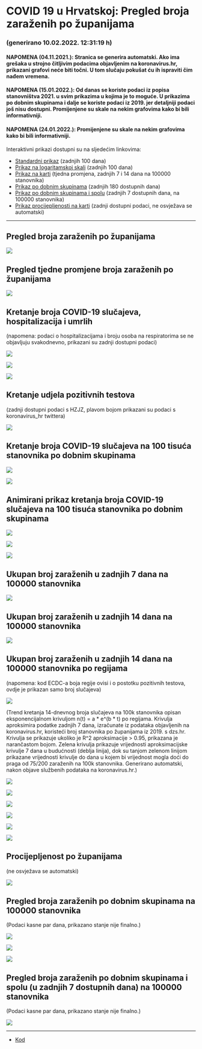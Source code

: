 # COVID 19 u Hrvatskoj: Pregled broja zaraženih po županijama

### (generirano 10.02.2022. 12:31:19 h)

#### NAPOMENA (04.11.2021.): Stranica se generira automatski. Ako ima grešaka u strojno čitljivim podacima objavljenim na koronavirus.hr, prikazani grafovi neće biti točni. U tom slučaju pokušat ću ih ispraviti čim nađem vremena.

#### NAPOMENA (15.01.2022.): Od danas se koriste podaci iz popisa stanovništva 2021. u svim prikazima u kojima je to moguće. U prikazima po dobnim skupinama i dalje se koriste podaci iz 2019. jer detaljniji podaci još nisu dostupni. Promijenjene su skale na nekim grafovima kako bi bili informativniji.

#### NAPOMENA (24.01.2022.): Promijenjene su skale na nekim grafovima kako bi bili informativniji.

Interaktivni prikazi dostupni su na sljedećim linkovima:

- [Standardni prikaz](html/index.html) (zadnjih 100 dana)
- [Prikaz na logaritamskoj skali](html/index_log.html) (zadnjih 100 dana)
- [Prikaz na karti](html/index_map.html) (tjedna promjena, zadnjih 7 i 14 dana na 100000 stanovnika)
- [Prikaz po dobnim skupinama](html/index_per_age.html) (zadnjih 180 dostupnih dana)
- [Prikaz po dobnim skupinama i spolu](html/index_pyramid.html) (zadnjih 7 dostupnih dana, na 100000 stanovnika)
- [Prikaz procijepljenosti na karti](html/index_vaccination.html) (zadnji dostupni podaci, ne osvježava se automatski)

-----

## Pregled broja zaraženih po županijama

![](img/2022_02_09_line_plots.png)

## Pregled tjedne promjene broja zaraženih po županijama

![](img/2022_02_09_map.png)

## Kretanje broja COVID-19 slučajeva, hospitalizacija i umrlih

(napomena: podaci o hospitalizacijama i broju osoba na respiratorima se ne objavljuju svakodnevno, prikazani su zadnji dostupni podaci)

![](img/2022_02_09_cases_hospitalisations_deaths.png)

![](img/2022_02_09_cases_hospitalisations_deaths_log.png)

![](img/2022_02_09_cases_hospitalisations_deaths_log_age.png)

## Kretanje udjela pozitivnih testova

(zadnji dostupni podaci s HZJZ, plavom bojom prikazani su podaci s koronavirus_hr twittera)

![](img/2022_02_09_percentage_positive_tests.png)

## Kretanje broja COVID-19 slučajeva na 100 tisuća stanovnika po dobnim skupinama

![](img/2022_02_09_cases_per_age_group_lines.png)

![](img/2022_02_09_cases_per_age_group_lines_log.png)

## Animirani prikaz kretanja broja COVID-19 slučajeva na 100 tisuća stanovnika po dobnim skupinama

![](img/2022_02_09anim_aug_1200.gif)

![](img/anim_cases_2022_02_09_vs_2020.gif)

![](img/2022_02_09all_counties_dots.png)

## Ukupan broj zaraženih u zadnjih 7 dana na 100000 stanovnika

![](img/2022_02_09_map_7_day_per_100k.png)

## Ukupan broj zaraženih u zadnjih 14 dana na 100000 stanovnika

![](img/2022_02_09_map_14_day_per_100k.png)

## Ukupan broj zaraženih u zadnjih 14 dana na 100000 stanovnika po regijama

(napomena: kod ECDC-a boja regije ovisi i o postotku pozitivnih testova, ovdje je prikazan samo broj slučajeva)

![](img/2022_02_09_map_14_day_per_100k_region.png)

(Trend kretanja 14-dnevnog broja slučajeva na 100k stanovnika opisan eksponencijalnom krivuljom n(t) = a * e^(b * t) po regijama. Krivulja aproksimira podatke zadnjih 7 dana, izračunate iz podataka objavljenih na koronavirus.hr, koristeći broj stanovnika po županijama iz 2019. s dzs.hr. Krivulja se prikazuje ukoliko je R^2 aproksimacije > 0.95, prikazana je narančastom bojom. Zelena krivulja prikazuje vrijednosti aproksimacijske krivulje 7 dana u budućnosti (deblja linija), dok su tanjom zelenom linijom prikazane vrijednosti krivulje do dana u kojem bi vrijednost mogla doći do praga od 75/200 zaraženih na 100k stanovnika. Generirano automatski, nakon objave službenih podataka na koronavirus.hr.)

![](img/2022_02_09_current_Jadranska_Hrvatska.png)

![](img/2022_02_09_current_Panonska_Hrvatska.png)

![](img/2022_02_09_current_Grad_Zagreb.png)

![](img/2022_02_09_current_Sjeverna_Hrvatska.png)

![](img/2022_02_09_current_Republika_Hrvatska.png)

![](img/2022_02_09_cases_hospitalisations_deaths_Republika_Hrvatska.png)

## Procijepljenost po županijama

(ne osvježava se automatski)

![](img/2022_02_09_vaccination.png)

## Pregled broja zaraženih po dobnim skupinama na 100000 stanovnika

(Podaci kasne par dana, prikazano stanje nije finalno.)

![](img/2022_02_09_per_age_group.png)

![](img/2022_02_09_per_age_group_all_0.png)

![](img/2022_02_09_per_age_group_all_1.png)

## Pregled broja zaraženih po dobnim skupinama i spolu (u zadnjih 7 dostupnih dana) na 100000 stanovnika

(Podaci kasne par dana, prikazano stanje nije finalno.)

![](img/2022_02_09_pyramid.png)

-----

- [Kod](https://github.com/ppalasek/covid_plots_croatia)

